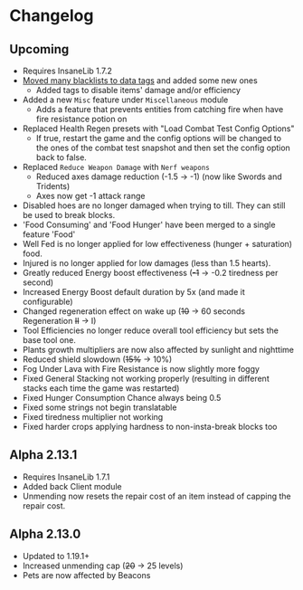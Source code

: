 # Changelog

## Upcoming
* Requires InsaneLib 1.7.2
* [Moved many blacklists to data tags](https://github.com/Insane96/IguanaTweaksReborn/wiki/%5B1.19-and-up%5D-Tags) and added some new ones
  * Added tags to disable items' damage and/or efficiency
* Added a new `Misc` feature under `Miscellaneous` module
  * Adds a feature that prevents entities from catching fire when have fire resistance potion on
* Replaced Health Regen presets with "Load Combat Test Config Options"
  * If true, restart the game and the config options will be changed to the ones of the combat test snapshot and then set the config option back to false.
* Replaced `Reduce Weapon Damage` with `Nerf weapons`
  * Reduced axes damage reduction (-1.5 -> -1) (now like Swords and Tridents)
  * Axes now get -1 attack range
* Disabled hoes are no longer damaged when trying to till. They can still be used to break blocks.
* 'Food Consuming' and 'Food Hunger' have been merged to a single feature 'Food'
* Well Fed is no longer applied for low effectiveness (hunger + saturation) food.
* Injured is no longer applied for low damages (less than 1.5 hearts).
* Greatly reduced Energy boost effectiveness (~~-1~~ -> -0.2 tiredness per second)
* Increased Energy Boost default duration by 5x (and made it configurable)
* Changed regeneration effect on wake up (~~10~~ -> 60 seconds Regeneration ~~II~~ -> I)
* Tool Efficiencies no longer reduce overall tool efficiency but sets the base tool one.
* Plants growth multipliers are now also affected by sunlight and nighttime
* Reduced shield slowdown (~~15%~~ -> 10%)
* Fog Under Lava with Fire Resistance is now slightly more foggy
* Fixed General Stacking not working properly (resulting in different stacks each time the game was restarted)
* Fixed Hunger Consumption Chance always being 0.5
* Fixed some strings not begin translatable
* Fixed tiredness multiplier not working
* Fixed harder crops applying hardness to non-insta-break blocks too

## Alpha 2.13.1
* Requires InsaneLib 1.7.1
* Added back Client module
* Unmending now resets the repair cost of an item instead of capping the repair cost.

## Alpha 2.13.0
* Updated to 1.19.1+
* Increased unmending cap (~~20~~ -> 25 levels)
* Pets are now affected by Beacons